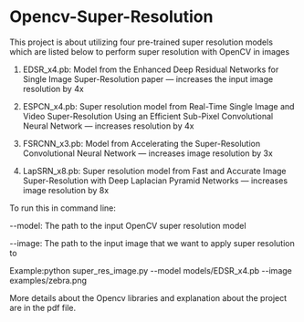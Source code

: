# Opencv-Super-Resolution

This project is about utilizing four pre-trained super resolution models which are listed below to  perform super resolution with OpenCV in images

1. EDSR_x4.pb: Model from the Enhanced Deep Residual Networks for Single Image Super-Resolution paper — increases the input image resolution by 4x

2. ESPCN_x4.pb: Super resolution model from Real-Time Single Image and Video Super-Resolution Using an Efficient Sub-Pixel Convolutional Neural Network — increases resolution by 4x

3. FSRCNN_x3.pb: Model from Accelerating the Super-Resolution Convolutional Neural Network — increases image resolution by 3x

4. LapSRN_x8.pb: Super resolution model from Fast and Accurate Image Super-Resolution with Deep Laplacian Pyramid Networks — increases image resolution by 8x

To run this in command line:

--model: The path to the input OpenCV super resolution model

--image: The path to the input image that we want to apply super resolution to

Example:python super_res_image.py --model models/EDSR_x4.pb --image examples/zebra.png

More details about the Opencv libraries and explanation about the project are in the pdf file.

